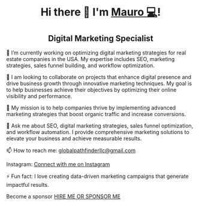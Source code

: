 <h1 align="center">
  Hi there 👋 I'm <a href="#"> Mauro 💻</a>!
</h1> 
<h2 align="center">Digital Marketing Specialist</h2>
💼 I’m currently working on optimizing digital marketing strategies for real estate companies in the USA. My expertise includes SEO, marketing strategies, sales funnel building, and workflow optimization.

🚀 I am looking to collaborate on projects that enhance digital presence and drive business growth through innovative marketing techniques. My goal is to help businesses achieve their objectives by optimizing their online visibility and performance.

🌱 My mission is to help companies thrive by implementing advanced marketing strategies that boost organic traffic and increase conversions.

💬 Ask me about SEO, digital marketing strategies, sales funnel optimization, and workflow automation. I provide comprehensive marketing solutions to elevate your business and achieve measurable results.

📫 How to reach me: globalpathfinderllc@gmail.com

Instagram: <a href="https://www.instagram.com/nomadamauro/">Connect with me on Instagram</a>

⚡ Fun fact: I love creating data-driven marketing campaigns that generate impactful results.

Become a sponsor <a href="https://github.com/sponsors/Mauro-el-Nomada"> HIRE ME OR SPONSOR ME</a>

<br><br>
